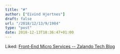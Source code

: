 ```yaml
---
title: "#"
author: ["Eivind Hjertnes"]
draft: false
url: "/2018/12/13/9/1984"
type: "post"
date: 2018-12-13T18:36:47+01:00
---
```


Liked:
[Front-End
Micro Services -- Zalando Tech Blog](https://jobs.zalando.com/tech/blog/front-end-micro-services/)
